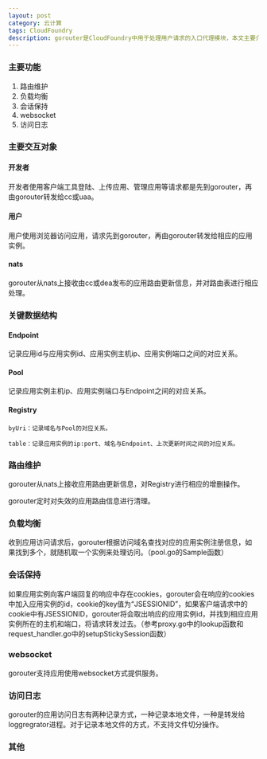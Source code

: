 ```yaml
---
layout: post
category: 云计算
tags: CloudFoundry
description: gorouter是CloudFoundry中用于处理用户请求的入口代理模块，本文主要介绍gorouter的主要功能和部分实现细节。
---
```


### 主要功能
  1. 路由维护
  2. 负载均衡
  3. 会话保持
  4. websocket
  4. 访问日志

### 主要交互对象

#### 开发者

开发者使用客户端工具登陆、上传应用、管理应用等请求都是先到gorouter，再由gorouter转发给cc或uaa。

#### 用户

用户使用浏览器访问应用，请求先到gorouter，再由gorouter转发给相应的应用实例。

#### nats

gorouter从nats上接收由cc或dea发布的应用路由更新信息，并对路由表进行相应处理。

### 关键数据结构

#### Endpoint

记录应用id与应用实例id、应用实例主机ip、应用实例端口之间的对应关系。

#### Pool

记录应用实例主机ip、应用实例端口与Endpoint之间的对应关系。

#### Registry

	byUri：记录域名与Pool的对应关系。

	table：记录应用实例的ip:port、域名与Endpoint、上次更新时间之间的对应关系。


### 路由维护

gorouter从nats上接收应用路由更新信息，对Registry进行相应的增删操作。

gorouter定时对失效的应用路由信息进行清理。

### 负载均衡

收到应用访问请求后，gorouter根据访问域名查找对应的应用实例注册信息，如果找到多个，就随机取一个实例来处理访问。（pool.go的Sample函数）
	
### 会话保持

如果应用实例向客户端回复的响应中存在cookies，gorouter会在响应的cookies中加入应用实例的id，cookie的key值为“JSESSIONID”，如果客户端请求中的cookie中有JSESSIONID，gorouter将会取出响应的应用实例id，并找到相应应用实例所在的主机和端口，将请求转发过去。（参考proxy.go中的lookup函数和request_handler.go中的setupStickySession函数）

### websocket

gorouter支持应用使用websocket方式提供服务。

### 访问日志

gorouter的应用访问日志有两种记录方式，一种记录本地文件，一种是转发给loggregrator进程。对于记录本地文件的方式，不支持文件切分操作。

### 其他


	
